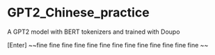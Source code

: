 # GPT2_Chinese_practice
<p align="centre">
A GPT2 model with BERT tokenizers and trained with Doupo
</p>[Enter]
~~fine fine fine fine fine fine fine fine fine fine fine fine fine ~~

